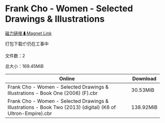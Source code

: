 # Frank Cho - Women - Selected Drawings & Illustrations

[磁力链接⬇Magnet Link](magnet:?xt=urn:btih:6248c6d9a03dac9cfdc84237cce1f88ce6703f88&dn=Frank%20Cho%20-%20Women%20-%20Selected%20Drawings%20%26%20Illustrations)

打包下载📦仍在工事中

文件数：2

总大小：169.45MiB

Online | Download
--- | ---
Frank Cho - Women - Selected Drawings & Illustrations - Book One (2006) (F).cbr | 30.53MiB
Frank Cho - Women - Selected Drawings & Illustrations - Book Two (2013) (digital) (K6 of Ultron-Empire).cbr | 138.92MiB
